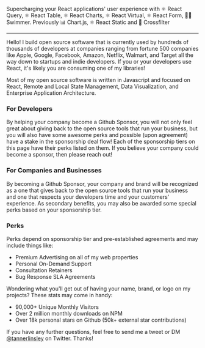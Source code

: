 Supercharging your React applications' user experience with ⚛️ React Query, ⚛️ React Table, ⚛️ React Charts, ⚛️ React Virtual, ⚛️ React Form, 🏊‍♂️ Swimmer. Previously 📊 Chart.js, ⚛️ React Static and 🔀 Crossfilter

---

Hello! I build open source software that is currently used by hundreds of thousands of developers at companies ranging from fortune 500 companies like Apple, Google, Facebook, Amazon, Netflix, Walmart, and Target all the way down to startups and indie developers. If you or your developers use React, it's likely you are consuming one of my libraries!

Most of my open source software is written in Javascript and focused on React, Remote and Local State Management, Data Visualization, and Enterprise Application Architecture. 

### For Developers

By helping your company become a Github Sponsor, you will not only feel great about giving back to the open source tools that run your business, but you will also have some awesome perks and possible (upon agreement) have a stake in the sponsorship deal flow! Each of the sponsorship tiers on this page have their perks listed on them. If you believe your company could become a sponsor, then please reach out!

### For Companies and Businesses

By becoming a Github Sponsor, your company and brand will be recognized as a one that gives back to the open source tools that run your business and one that respects your developers time and your customers' experience. As secondary benefits, you may also be awarded some special perks based on your sponsorship tier.

### Perks

Perks depend on sponsorship tier and pre-established agreements and may include things like:
- Premium Advertising on all of my web properties
- Personal On-Demand Support
- Consultation Retainers
- Bug Response SLA Agreements

Wondering what you'll get out of having your name, brand, or logo on my projects? These stats may come in handy:

- 90,000+ Unique Monthly Visitors
- Over 2 million monthly downloads on NPM
- Over 18k personal stars on Github (50k+ external star contributions)

If you have any further questions, feel free to send me a tweet or DM [@tannerlinsley](https://twitter.com/tannerlinsley) on Twitter. Thanks!
